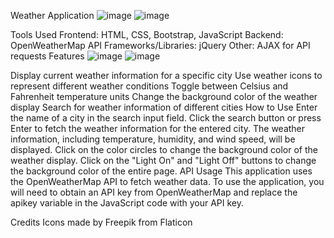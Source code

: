Weather Application 
![image](https://github.com/Waqas56jb/Weather-Application/assets/156122615/2a42370f-b7d4-41c5-992c-34ecc89b1508)
![image](https://github.com/Waqas56jb/Weather-Application/assets/156122615/f0680121-05e6-445e-b892-532836ddad93)

Tools Used
Frontend: HTML, CSS, Bootstrap, JavaScript
Backend: OpenWeatherMap API
Frameworks/Libraries: jQuery
Other: AJAX for API requests
Features
![image](https://github.com/Waqas56jb/Weather-Application/assets/156122615/f5210707-2c40-4f7d-9e16-777f368d0060)
![image](https://github.com/Waqas56jb/Weather-Application/assets/156122615/dd21eafe-eb11-4087-afd1-5f63f1d63062)


Display current weather information for a specific city
Use weather icons to represent different weather conditions
Toggle between Celsius and Fahrenheit temperature units
Change the background color of the weather display
Search for weather information of different cities
How to Use
Enter the name of a city in the search input field.
Click the search button or press Enter to fetch the weather information for the entered city.
The weather information, including temperature, humidity, and wind speed, will be displayed.
Click on the color circles to change the background color of the weather display.
Click on the "Light On" and "Light Off" buttons to change the background color of the entire page.
API Usage
This application uses the OpenWeatherMap API to fetch weather data. To use the application, you will need to obtain an API key from OpenWeatherMap and replace the apikey variable in the JavaScript code with your API key.

Credits
Icons made by Freepik from Flaticon
